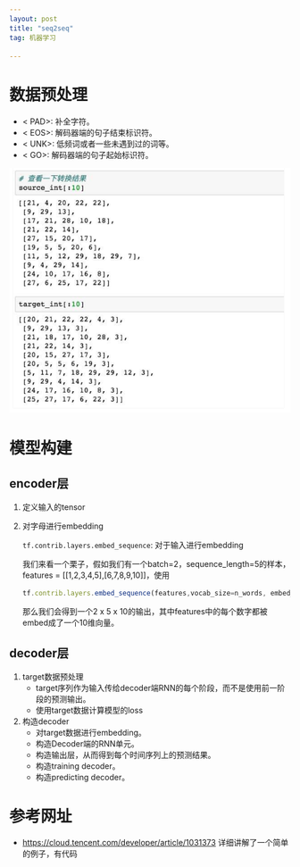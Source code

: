 ```yaml
---
layout: post
title: "seq2seq"
tag: 机器学习

---
```


# **数据预处理**

- < PAD>: 补全字符。
- < EOS>: 解码器端的句子结束标识符。
- < UNK>: 低频词或者一些未遇到过的词等。
- < GO>: 解码器端的句子起始标识符。

![image-20191219193541336](../yaolinxia.github.io/img/image-20191219193541336.png)

# **模型构建**

## **encoder层**

1. 定义输入的tensor

2. 对字母进行embedding

   `tf.contrib.layers.embed_sequence`: 对于输入进行embedding

   我们来看一个栗子，假如我们有一个batch=2，sequence_length=5的样本，features = [[1,2,3,4,5],[6,7,8,9,10]]，使用

   ```javascript
   tf.contrib.layers.embed_sequence(features,vocab_size=n_words, embed_dim=10)
   ```

   那么我们会得到一个2 x 5 x 10的输出，其中features中的每个数字都被embed成了一个10维向量。

## **decoder层**

1. target数据预处理
   - target序列作为输入传给decoder端RNN的每个阶段，而不是使用前一阶段的预测输出。
   - 使用target数据计算模型的loss
2. 构造decoder
   - 对target数据进行embedding。
   - 构造Decoder端的RNN单元。
   - 构造输出层，从而得到每个时间序列上的预测结果。
   - 构造training decoder。
   - 构造predicting decoder。



# 参考网址

- <https://cloud.tencent.com/developer/article/1031373> 详细讲解了一个简单的例子，有代码